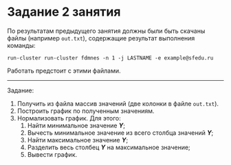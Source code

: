 # Задание 2 занятия

По результатам предыдущего занятия должны были быть скачаны файлы (например `out.txt`), содержащие результат выполнения команды:

```run-cluster run-cluster fdmnes -n 1 -j LASTNAME -e example@sfedu.ru```

Работать предстоит с этими файлами.
___
Задание:
          
1. Получить из файла массив значений (две колонки в файле `out.txt`).
2. Построить график по полученным значениям.
3. Нормализовать график. Для этого:
   1. Найти минимальное значение _**Y**_;
   2. Вычесть минимальное значение из всего столбца значений **_Y_**;
   3. Найти максимальное значение **_Y_**;
   4. Разделить весь столбец **_Y_** на максимальное значение;
   5. Вывести график.